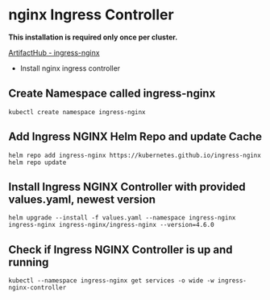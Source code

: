 # nginx Ingress Controller

**This installation is required only once per cluster.**

[ArtifactHub - ingress-nginx](https://artifacthub.io/packages/helm/ingress-nginx/ingress-nginx)

* Install nginx ingress controller

## Create Namespace called ingress-nginx

```shell
kubectl create namespace ingress-nginx
```

## Add Ingress NGINX Helm Repo and update Cache

```shell
helm repo add ingress-nginx https://kubernetes.github.io/ingress-nginx
helm repo update
```

## Install Ingress NGINX Controller with provided values.yaml, newest version

```shell
helm upgrade --install -f values.yaml --namespace ingress-nginx ingress-nginx ingress-nginx/ingress-nginx --version=4.6.0
```

## Check if Ingress NGINX Controller is up and running

```shell
kubectl --namespace ingress-nginx get services -o wide -w ingress-nginx-controller
```
